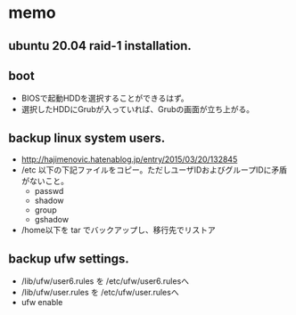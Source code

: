 # memo

## ubuntu 20.04 raid-1 installation.

## boot
* BIOSで起動HDDを選択することができるはず。
* 選択したHDDにGrubが入っていれば、Grubの画面が立ち上がる。

## backup linux system users.
* http://hajimenovic.hatenablog.jp/entry/2015/03/20/132845
* /etc 以下の下記ファイルをコピー。ただしユーザIDおよびグループIDに矛盾がないこと。
  * passwd
  * shadow
  * group
  * gshadow
* /home以下を tar でバックアップし、移行先でリストア

## backup ufw settings.
* /lib/ufw/user6.rules を /etc/ufw/user6.rulesへ
* /lib/ufw/user.rules を /etc/ufw/user.rulesへ
* ufw enable

